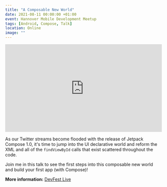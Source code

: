 ```yaml
---
title: "A Composable New World"
date: 2021-08-11 00:00:00 +01:00
event: Hannover Mobile Development Meetup
tags: [Android, Compose, Talk]
location: Online
image: ""
---
```


<div style="left: 0; width: 100%; height: 0; position: relative; padding-bottom: 56.1972%;">
	<iframe src="https://speakerdeck.com/player/435602ed27bc4ef09e6ea1952c92428c" style="border: 0; top: 0; left: 0; width: 100%; height: 100%; position: absolute;" allowfullscreen scrolling="no" allow="encrypted-media">
	</iframe>
</div>

As our Twitter streams become flooded with the release of Jetpack Compose 1.0, it's time to jump into the UI declarative world and reform the XML and all of the `findViewById` calls that exist scattered throughout the code.

Join me in this talk to see the first steps into this composable new world and build your first app (with Compose)!


**More information:** <a href="https://www.meetup.com/en-AU/Hannover-Mobile-Development-Meetup/events/279313157/" rel="noopener">DevFest Live</a>	